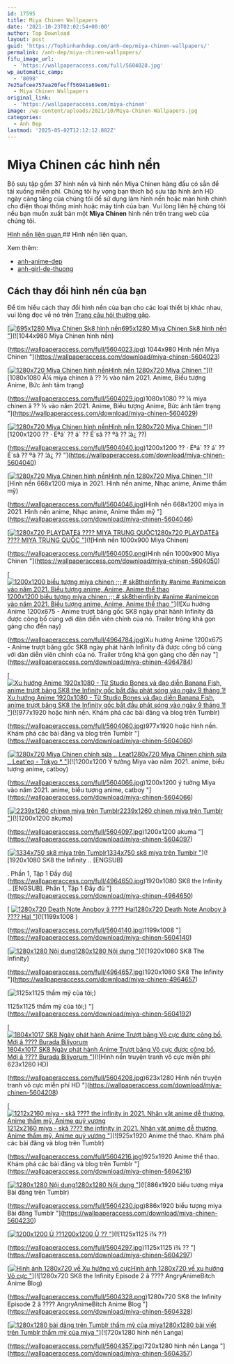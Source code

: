 ```yaml
---
id: 17595
title: Miya Chinen Wallpapers
date: '2021-10-23T02:02:54+00:00'
author: Top Download
layout: post
guid: 'https://Tophinhanhdep.com/anh-dep/miya-chinen-wallpapers/'
permalink: /anh-dep/miya-chinen-wallpapers/
fifu_image_url:
  - 'https://wallpaperaccess.com/full/5604020.jpg'
wp_automatic_camp:
  - '8098'
7e25afcee757aa20fecff56941a69e01:
  - Miya Chinen Wallpapers
original_link:
  - 'https://wallpaperaccess.com/miya-chinen'
image: /wp-content/uploads/2021/10/Miya-Chinen-Wallpapers.jpg
categories:
  - Ảnh Đẹp
lastmod: '2025-05-02T12:12:12.882Z'
---
```

# Miya Chinen các hình nền

Bộ sưu tập gồm 37 hình nền và hình nền Miya Chinen hàng đầu có sẵn để tải xuống miễn phí. Chúng tôi hy vọng bạn thích bộ sưu tập hình ảnh HD ngày càng tăng của chúng tôi để sử dụng làm hình nền hoặc màn hình chính cho điện thoại thông minh hoặc máy tính của bạn. Vui lòng liên hệ chúng tôi nếu bạn muốn xuất bản một **Miya Chinen** hình nền trên trang web của chúng tôi.

[Hình nền liên quan ](#related) ## Hình nền liên quan.

   
 Xem thêm:

   
- [anh-anime-dep](https://tophinhanhdep.com/anh-anime/anh-anime-dep/)
- [anh-girl-de-thuong](https://tophinhanhdep.com/gai-xinh/anh-girl-de-thuong/)

## Cách thay đổi hình nền của bạn

Để tìm hiểu cách thay đổi hình nền của bạn cho các loại thiết bị khác nhau, vui lòng đọc về nó trên [Trang câu hỏi thường gặp](https://tophinhanhdep.com/faq/).

  
[[![695x1280 Miya Chinen Sk8 hình nền](https://wallpaperaccess.com/full/5604020.jpg)695x1280 Miya Chinen Sk8 hình nền "](https://wallpaperaccess.com/download/miya-chinen-5604020)](![1044x980 Miya Chinen hình nền)

(https://wallpaperaccess.com/full/5604023.jpg) 1044x980 Hình nền Miya Chinen "](https://wallpaperaccess.com/download/miya-chinen-5604023)

[[![1280x720 Miya Chinen hình nền](https://wallpaperaccess.com/full/5604027.jpg)Hình nền 1280x720 Miya Chinen "](https://wallpaperaccess.com/download/miya-chinen-5604027)](![1080x1080 Â¼ miya chinen â ?? ½ vào năm 2021. Anime, Biểu tượng Anime, Bức ảnh tâm trạng)

(https://wallpaperaccess.com/full/5604029.jpg)1080x1080 ?? ¼ miya chinen â ?? ½ vào năm 2021. Anime, Biểu tượng Anime, Bức ảnh tâm trạng "](https://wallpaperaccess.com/download/miya-chinen-5604029)

[[![1280x720 Miya Chinen hình nền](https://wallpaperaccess.com/full/5604036.jpg)Hình nền 1280x720 Miya Chinen "](https://wallpaperaccess.com/download/miya-chinen-5604036)](![1200x1200 ?? · Éªá´ ?? á´ ?? É´sâ ?? ºâ ?? ¦à¿ ??)

(https://wallpaperaccess.com/full/5604040.jpg)1200x1200 ?? · Éªá´ ?? á´ ?? É´sâ ?? ºâ ?? ¦à¿ ?? "](https://wallpaperaccess.com/download/miya-chinen-5604040)

[[![1280x720 Miya Chinen hình nền](https://wallpaperaccess.com/full/5604042.jpg)Hình nền 1280x720 Miya Chinen "](https://wallpaperaccess.com/download/miya-chinen-5604042)](![Hình nền 668x1200 miya in 2021. Hình nền anime, Nhạc anime, Anime thẩm mỹ)

(https://wallpaperaccess.com/full/5604046.jpg)Hình nền 668x1200 miya in 2021. Hình nền anime, Nhạc anime, Anime thẩm mỹ "](https://wallpaperaccess.com/download/miya-chinen-5604046)

[[![1280x720 PLAYDATEã ????  MIYA TRUNG QUỐC](https://wallpaperaccess.com/full/5604047.jpg)1280x720 PLAYDATEã ???? MIYA TRUNG QUỐC "](https://wallpaperaccess.com/download/miya-chinen-5604047)](![Hình nền 1000x900 Miya Chinen)

(https://wallpaperaccess.com/full/5604050.png)Hình nền 1000x900 Miya Chinen "](https://wallpaperaccess.com/download/miya-chinen-5604050)

[[![1200x1200 biểu tượng miya chinen ;;;  # sk8theinfinity #anime #animeicon vào năm 2021. Biểu tượng anime, Anime, Anime thể thao](https://wallpaperaccess.com/full/5604054.jpg)1200x1200 biểu tượng miya chinen ;;; # sk8theinfinity #anime #animeicon vào năm 2021. Biểu tượng anime, Anime, Anime thể thao "](https://wallpaperaccess.com/download/miya-chinen-5604054)](![Xu hướng Anime 1200x675 - Anime trượt băng gốc SK8 ngày phát hành Infinity đã được công bố cùng với dàn diễn viên chính của nó.  Trailer trông khá gọn gàng cho đến nay)

(https://wallpaperaccess.com/full/4964784.jpg)Xu hướng Anime 1200x675 - Anime trượt băng gốc SK8 ngày phát hành Infinity đã được công bố cùng với dàn diễn viên chính của nó. Trailer trông khá gọn gàng cho đến nay "](https://wallpaperaccess.com/download/miya-chinen-4964784)

[[![Xu hướng Anime 1920x1080 - Từ Studio Bones và đạo diễn Banana Fish, anime trượt băng SK8 the Infinity gốc bắt đầu phát sóng vào ngày 9 tháng 1!](https://wallpaperaccess.com/full/4964965.jpg)Xu hướng Anime 1920x1080 - Từ Studio Bones và đạo diễn Banana Fish, anime trượt băng SK8 the Infinity gốc bắt đầu phát sóng vào ngày 9 tháng 1! "](https://wallpaperaccess.com/download/miya-chinen-4964965)](![977x1920 hoặc hình nền.  Khám phá các bài đăng và blog trên Tumblr)

(https://wallpaperaccess.com/full/5604060.jpg)977x1920 hoặc hình nền. Khám phá các bài đăng và blog trên Tumblr "](https://wallpaperaccess.com/download/miya-chinen-5604060)

[[![1280x720 Miya Chinen chỉnh sửa .. Leat](https://wallpaperaccess.com/full/5604063.jpg)1280x720 Miya Chinen chỉnh sửa .. Leat'eq - Tokyo \* "](https://wallpaperaccess.com/download/miya-chinen-5604063)](![1200x1200 Ý tưởng Miya vào năm 2021. anime, biểu tượng anime, catboy)

(https://wallpaperaccess.com/full/5604066.jpg)1200x1200 ý tưởng Miya vào năm 2021. anime, biểu tượng anime, catboy "](https://wallpaperaccess.com/download/miya-chinen-5604066)

[[![2239x1260 chinen miya trên Tumblr](https://wallpaperaccess.com/full/5604083.jpg)2239x1260 chinen miya trên Tumblr "](https://wallpaperaccess.com/download/miya-chinen-5604083)](![1200x1200 akuma)

(https://wallpaperaccess.com/full/5604097.jpg)1200x1200 akuma "](https://wallpaperaccess.com/download/miya-chinen-5604097)

[[![1334x750 sk8 miya trên Tumblr](https://wallpaperaccess.com/full/5604129.png)1334x750 sk8 miya trên Tumblr "](https://wallpaperaccess.com/download/miya-chinen-5604129)](![1920x1080 SK8 the Infinity .. [ENGSUB)

.  Phần 1, Tập 1 Đầy đủ](https://wallpaperaccess.com/full/4964650.jpg)1920x1080 SK8 the Infinity .. \[ENGSUB\]. Phần 1, Tập 1 Đầy đủ "](https://wallpaperaccess.com/download/miya-chinen-4964650)

[ [![1280x720 Death Note Anoboy â ????  Hal](https://wallpaperaccess.com/full/5604133.jpg)1280x720 Death Note Anoboy â ???? Hal "](https://wallpaperaccess.com/download/miya-chinen-5604133)](![1199x1008 )

(https://wallpaperaccess.com/full/5604140.jpg)1199x1008 "](https://wallpaperaccess.com/download/miya-chinen-5604140)

[[![1280x1280 Nội dung](https://wallpaperaccess.com/full/5604149.jpg)1280x1280 Nội dung "](https://wallpaperaccess.com/download/miya-chinen-5604149)](![1920x1080 SK8 The Infinity)

(https://wallpaperaccess.com/full/4964657.jpg)1920x1080 SK8 The Infinity "](https://wallpaperaccess.com/download/miya-chinen-4964657)

[![1125x1125 thẩm mỹ của tôi;)](https://wallpaperaccess.com/full/5604192.jpg)

1125x1125 thẩm mỹ của tôi;) "](https://wallpaperaccess.com/download/miya-chinen-5604192)

[[![1804x1017 SK8 Ngày phát hành Anime Trượt băng Vô cực được công bố, Mới â ????  Burada Biliyorum](https://wallpaperaccess.com/full/4964667.jpg)1804x1017 SK8 Ngày phát hành Anime Trượt băng Vô cực được công bố, Mới â ???? Burada Biliyorum "](https://wallpaperaccess.com/download/miya-chinen-4964667)](![Hình nền truyện tranh vô cực miễn phí 623x1280 HD)

(https://wallpaperaccess.com/full/5604208.jpg)623x1280 Hình nền truyện tranh vô cực miễn phí HD "](https://wallpaperaccess.com/download/miya-chinen-5604208)

[[![1212x2160 miya - skâ ????  the infinity in 2021. Nhân vật anime dễ thương, Anime thẩm mỹ, Anime quỷ vương](https://wallpaperaccess.com/full/5604211.jpg)1212x2160 miya - skâ ???? the infinity in 2021. Nhân vật anime dễ thương, Anime thẩm mỹ, Anime quỷ vương "](https://wallpaperaccess.com/download/miya-chinen-5604211)](![925x1920 Anime thể thao.  Khám phá các bài đăng và blog trên Tumblr)

(https://wallpaperaccess.com/full/5604216.jpg)925x1920 Anime thể thao. Khám phá các bài đăng và blog trên Tumblr "](https://wallpaperaccess.com/download/miya-chinen-5604216)

[[![1280x1280 Nội dung](https://wallpaperaccess.com/full/5604221.jpg)1280x1280 Nội dung "](https://wallpaperaccess.com/download/miya-chinen-5604221)](![886x1920 biểu tượng miya Bài đăng trên Tumblr)

(https://wallpaperaccess.com/full/5604230.jpg)886x1920 biểu tượng miya Bài đăng Tumblr "](https://wallpaperaccess.com/download/miya-chinen-5604230)

[[![1200x1200 Ù ??](https://wallpaperaccess.com/full/5604234.jpg)1200x1200 Ù ?? "](https://wallpaperaccess.com/download/miya-chinen-5604234)](![1125x1125 ï¾ ??)

(https://wallpaperaccess.com/full/5604297.jpg)1125x1125 ï¾ ?? "](https://wallpaperaccess.com/download/miya-chinen-5604297)

[[![Hình ảnh 1280x720 về Xu hướng vô cực](https://wallpaperaccess.com/full/5604299.jpg)Hình ảnh 1280x720 về xu hướng Vô cực "](https://wallpaperaccess.com/download/miya-chinen-5604299)](![1280x720 SK8 the Infinity Episode 2 â ????  AngryAnimeBitch Anime Blog)

(https://wallpaperaccess.com/full/5604328.png)1280x720 SK8 the Infinity Episode 2 â ???? AngryAnimeBitch Anime Blog "](https://wallpaperaccess.com/download/miya-chinen-5604328)

[[![1280x1280 bài đăng trên Tumblr thẩm mỹ của miya](https://wallpaperaccess.com/full/5604333.png)1280x1280 bài viết trên Tumblr thẩm mỹ của miya "](https://wallpaperaccess.com/download/miya-chinen-5604333)](![720x1280 hình nền Langa)

(https://wallpaperaccess.com/full/5604357.jpg)720x1280 hình nền Langa "](https://wallpaperaccess.com/download/miya-chinen-5604357)
